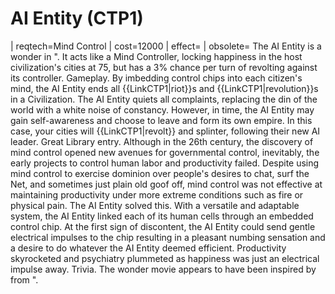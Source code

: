 # AI Entity (CTP1)

 | reqtech=Mind Control
 | cost=12000
 | effect=
 | obsolete=
The AI Entity is a wonder in ". It acts like a Mind Controller, locking happiness in the host civilization's cities at 75, but has a 3% chance per turn of revolting against its controller.
Gameplay.
By imbedding control chips into each citizen's mind, the AI Entity ends all {{LinkCTP1|riot}}s and {{LinkCTP1|revolution}}s in a Civilization. The AI Entity quiets all complaints, replacing the din of the world with a white noise of constancy. However, in time, the AI Entity may gain self-awareness and choose to leave and form its own empire. In this case, your cities will {{LinkCTP1|revolt}} and splinter, following their new AI leader. 
Great Library entry.
Although in the 26th century, the discovery of mind control opened new avenues for governmental control, inevitably, the early projects to control human labor and productivity failed. Despite using mind control to exercise dominion over people's desires to chat, surf the Net, and sometimes just plain old goof off, mind control was not effective at maintaining productivity under more extreme conditions such as fire or physical pain. The AI Entity solved this. With a versatile and adaptable system, the AI Entity linked each of its human cells through an embedded control chip. At the first sign of discontent, the AI Entity could send gentle electrical impulses to the chip resulting in a pleasant numbing sensation and a desire to do whatever the AI Entity deemed efficient. Productivity skyrocketed and psychiatry plummeted as happiness was just an electrical impulse away.
Trivia.
The wonder movie appears to have been inspired by from ".